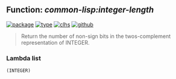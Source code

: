 ## Function: ***common-lisp:integer-length***
[![package](https://img.shields.io/badge/Package-COMMON--LISP-5f9ea0.svg?style=social&colorA=999999)](../) [![type](https://img.shields.io/badge/Type-Function-5f9ea0.svg?style=social&colorA=999999)](../#function) [![clhs](https://img.shields.io/badge/CLHS-INTEGER--LENGTH-5f9ea0.svg?style=social&colorA=999999)](http://www.lispworks.com/documentation/HyperSpec/Body/f_intege.htm) [![github](https://img.shields.io/badge/GitHub-View_the_source-5f9ea0.svg?style=social&colorA=999999&logo=github)](https://github.com/sbcl/sbcl/blob/master/src/code/numbers.lisp/) 

> Return the number of non-sign bits in the twos-complement representation
> of INTEGER.

### Lambda list
```
(INTEGER)
```
